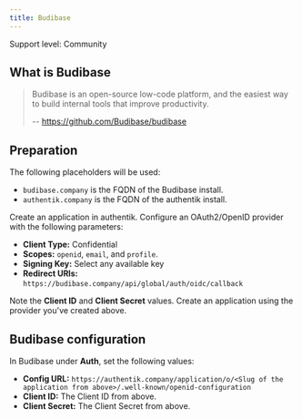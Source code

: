 ```yaml
---
title: Budibase
---
```


<span class="badge badge--secondary">Support level: Community</span>

## What is Budibase

> Budibase is an open-source low-code platform, and the easiest way to build internal tools that improve productivity.
>
> -- https://github.com/Budibase/budibase

## Preparation

The following placeholders will be used:

-   `budibase.company` is the FQDN of the Budibase install.
-   `authentik.company` is the FQDN of the authentik install.

Create an application in authentik. Configure an OAuth2/OpenID provider with the following parameters:

-   **Client Type:** Confidential
-   **Scopes:** `openid`, `email`, and `profile`.
-   **Signing Key:** Select any available key
-   **Redirect URIs:** `https://budibase.company/api/global/auth/oidc/callback`

Note the **Client ID** and **Client Secret** values. Create an application using the provider you've created above.

## Budibase configuration

In Budibase under **Auth**, set the following values:

-   **Config URL:** `https://authentik.company/application/o/<Slug of the application from above>/.well-known/openid-configuration`
-   **Client ID:** The Client ID from above.
-   **Client Secret:** The Client Secret from above.
